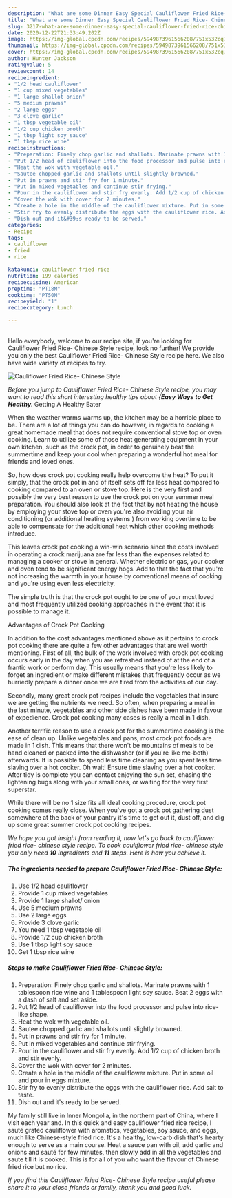 ```yaml
---
description: "What are some Dinner Easy Special Cauliflower Fried Rice- Chinese Style"
title: "What are some Dinner Easy Special Cauliflower Fried Rice- Chinese Style"
slug: 3217-what-are-some-dinner-easy-special-cauliflower-fried-rice-chinese-style
date: 2020-12-22T21:33:49.202Z
image: https://img-global.cpcdn.com/recipes/5949873961566208/751x532cq70/cauliflower-fried-rice-chinese-style-recipe-main-photo.jpg
thumbnail: https://img-global.cpcdn.com/recipes/5949873961566208/751x532cq70/cauliflower-fried-rice-chinese-style-recipe-main-photo.jpg
cover: https://img-global.cpcdn.com/recipes/5949873961566208/751x532cq70/cauliflower-fried-rice-chinese-style-recipe-main-photo.jpg
author: Hunter Jackson
ratingvalue: 5
reviewcount: 14
recipeingredient:
- "1/2 head cauliflower"
- "1 cup mixed vegetables"
- "1 large shallot onion"
- "5 medium prawns"
- "2 large eggs"
- "3 clove garlic"
- "1 tbsp vegetable oil"
- "1/2 cup chicken broth"
- "1 tbsp light soy sauce"
- "1 tbsp rice wine"
recipeinstructions:
- "Preparation: Finely chop garlic and shallots. Marinate prawns with 1 tablespoon rice wine and 1 tablespoon light soy sauce. Beat 2 eggs with a dash of salt and set aside."
- "Put 1/2 head of cauliflower into the food processor and pulse into rice-like shape."
- "Heat the wok with vegetable oil."
- "Sautee chopped garlic and shallots until slightly browned."
- "Put in prawns and stir fry for 1 minute."
- "Put in mixed vegetables and continue stir frying."
- "Pour in the cauliflower and stir fry evenly. Add 1/2 cup of chicken broth and stir evenly."
- "Cover the wok with cover for 2 minutes."
- "Create a hole in the middle of the cauliflower mixture. Put in some oil and pour in eggs mixture."
- "Stir fry to evenly distribute the eggs with the cauliflower rice. Add salt to taste."
- "Dish out and it&#39;s ready to be served."
categories:
- Recipe
tags:
- cauliflower
- fried
- rice

katakunci: cauliflower fried rice 
nutrition: 199 calories
recipecuisine: American
preptime: "PT18M"
cooktime: "PT50M"
recipeyield: "1"
recipecategory: Lunch

---
```

<br>
Hello everybody, welcome to our recipe site, if you're looking for Cauliflower Fried Rice- Chinese Style recipe, look no further! We provide you only the best Cauliflower Fried Rice- Chinese Style recipe here. We also have wide variety of recipes to try.
<br>


![Cauliflower Fried Rice- Chinese Style](https://img-global.cpcdn.com/recipes/5949873961566208/751x532cq70/cauliflower-fried-rice-chinese-style-recipe-main-photo.jpg)

<i>Before you jump to Cauliflower Fried Rice- Chinese Style recipe, you may want to read this short interesting healthy tips about {<strong>Easy Ways to Get Healthy</strong>.</i>
Getting A Healthy Eater


When the weather warms warms up, the kitchen may be a horrible place to be. There are a lot of things you can do however, in regards to cooking a great homemade meal that does not require conventional stove top or oven cooking. Learn to utilize some of those heat generating equipment in your own kitchen, such as the crock pot, in order to genuinely beat the summertime and keep your cool when preparing a wonderful hot meal for friends and loved ones.

So, how does crock pot cooking really help overcome the heat? To put it simply, that the crock pot in and of itself sets off far less heat compared to cooking compared to an oven or stove top. Here is the very first and possibly the very best reason to use the crock pot on your summer meal preparation. You should also look at the fact that by not heating the house by employing your stove top or oven you're also avoiding your air conditioning (or additional heating systems ) from working overtime to be able to compensate for the additional heat which other cooking methods introduce.

This leaves crock pot cooking a win-win scenario since the costs involved in operating a crock marijuana are far less than the expenses related to managing a cooker or stove in general. Whether electric or gas, your cooker and oven tend to be significant energy hogs. Add to that the fact that you're not increasing the warmth in your house by conventional means of cooking and you're using even less electricity.

 The simple truth is that the crock pot ought to be one of your most loved and most frequently utilized cooking approaches in the event that it is possible to manage it.  

Advantages of Crock Pot Cooking

In addition to the cost advantages mentioned above as it pertains to crock pot cooking there are quite a few other advantages that are well worth mentioning. First of all, the bulk of the work involved with crock pot cooking occurs early in the day when you are refreshed instead of at the end of a frantic work or perform day. This usually means that you're less likely to forget an ingredient or make different mistakes that frequently occur as we hurriedly prepare a dinner once we are tired from the activities of our day.

Secondly, many great crock pot recipes include the vegetables that insure we are getting the nutrients we need. So often, when preparing a meal in the last minute, vegetables and other side dishes have been made in favour of expedience. Crock pot cooking many cases is really a meal in 1 dish.

Another terrific reason to use a crock pot for the summertime cooking is the ease of clean up.  Unlike vegetables and pans, most crock pot foods are made in 1 dish. This means that there won't be mountains of meals to be hand cleaned or packed into the dishwasher (or if you're like me-both) afterwards. It is possible to spend less time cleaning as you spent less time slaving over a hot cooker. Oh wait! Ensure time slaving over a hot cooker. After tidy is complete you can contact enjoying the sun set, chasing the lightening bugs along with your small ones, or waiting for the very first superstar.

While there will be no 1 size fits all ideal cooking procedure, crock pot cooking comes really close. When you've got a crock pot gathering dust somewhere at the back of your pantry it's time to get out it, dust off, and dig up some great summer crock pot cooking recipes.


<i>We hope you got insight from reading it, now let's go back to cauliflower fried rice- chinese style recipe. To cook cauliflower fried rice- chinese style you only need <strong>10</strong> ingredients and <strong>11</strong> steps. Here is how you achieve it.
</i>

##### The ingredients needed to prepare Cauliflower Fried Rice- Chinese Style:

1. Use 1/2 head cauliflower
1. Provide 1 cup mixed vegetables
1. Provide 1 large shallot/ onion
1. Use 5 medium prawns
1. Use 2 large eggs
1. Provide 3 clove garlic
1. You need 1 tbsp vegetable oil
1. Provide 1/2 cup chicken broth
1. Use 1 tbsp light soy sauce
1. Get 1 tbsp rice wine


##### Steps to make Cauliflower Fried Rice- Chinese Style:

1. Preparation: Finely chop garlic and shallots. Marinate prawns with 1 tablespoon rice wine and 1 tablespoon light soy sauce. Beat 2 eggs with a dash of salt and set aside.
1. Put 1/2 head of cauliflower into the food processor and pulse into rice-like shape.
1. Heat the wok with vegetable oil.
1. Sautee chopped garlic and shallots until slightly browned.
1. Put in prawns and stir fry for 1 minute.
1. Put in mixed vegetables and continue stir frying.
1. Pour in the cauliflower and stir fry evenly. Add 1/2 cup of chicken broth and stir evenly.
1. Cover the wok with cover for 2 minutes.
1. Create a hole in the middle of the cauliflower mixture. Put in some oil and pour in eggs mixture.
1. Stir fry to evenly distribute the eggs with the cauliflower rice. Add salt to taste.
1. Dish out and it&#39;s ready to be served.


My family still live in Inner Mongolia, in the northern part of China, where I visit each year and. In this quick and easy cauliflower fried rice recipe, I sauté grated cauliflower with aromatics, vegetables, soy sauce, and eggs, much like Chinese-style fried rice. It&#39;s a healthy, low-carb dish that&#39;s hearty enough to serve as a main course. Heat a sauce pan with oil, add garlic and onions and sauté for few minutes, then slowly add in all the vegetables and saute till it is cooked. This is for all of you who want the flavour of Chinese fried rice but no rice. 

<i>If you find this Cauliflower Fried Rice- Chinese Style recipe useful please share it to your close friends or family, thank you and good luck.</i>

